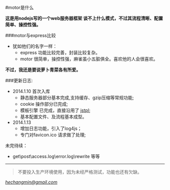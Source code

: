 #motor是什么

**这是用nodejs写的一个web服务器框架
谈不上什么模式，不过其流程清晰、配置简单、操控性强。**

###motor与express比较

* 犹如他们的名字一样：
   * express 功能比较完善，封装比较复杂。
   * motor 很简单，操控性强，麻雀虽小五脏俱全。喜欢他的人会很喜欢。

**不过，我还是要说萝卜青菜各有所爱。**


###更新日志:

* 2014.1.10 首次入库
   * 静态服务器部分基本完成,支持缓存、gzip压缩等常规功能;
   * cookie 操作部分已完成;
   * 模板引擎 已完成，直接沿用了 [jstpl](https://github.com/hechangmin/jstpl);
   * 基本配置文件、及流程基本成型。
* 2014.1.13
   * 增加日志功能，引入了log4js；
   * 专门对favicon.ico 请求做了处理;


未完待续：
   * get\post\access.log\error.log\rewrite 等等

----------------------------

>不要投入生产环境使用，因为未经严格测试，功能也还有欠缺。

*[hechangmin@gmail.com](mailto://hechangmin@gmail.com)*
